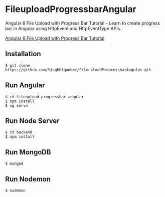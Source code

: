 # FileuploadProgressbarAngular

Angular 8 File Upload with Progress Bar Tutorial - Learn to create progress bar in Angular using HttpEvent and HttpEventType APIs.

[Angular 8 File Upload with Progress Bar Tutorial](https://www.positronx.io/angular-file-upload-with-progress-bar-tutorial/)

## Installation

```
$ git clone https://github.com/SinghDigamber/FileuploadProgressbarAngular.git
```

## Run Angular

```
$ cd fileupload-progressbar-angular
$ npm install
$ ng serve
```

## Run Node Server

```
$ cd backend
$ npm install
```

## Run MongoDB

```
$ mongod
```

## Run Nodemon

```
$ nodemon
```
